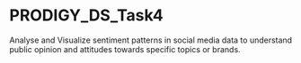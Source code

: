 # PRODIGY_DS_Task4
Analyse and Visualize sentiment patterns in social media data to understand public opinion and attitudes towards specific topics or brands.  

